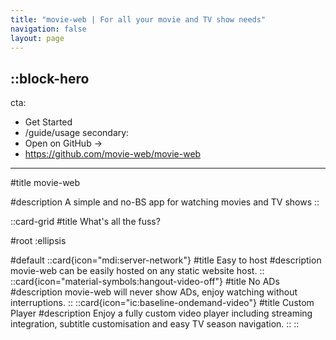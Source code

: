 ```yaml
---
title: "movie-web | For all your movie and TV show needs"
navigation: false
layout: page
---
```


::block-hero
---
cta:
  - Get Started
  - /guide/usage
secondary:
  - Open on GitHub →
  - https://github.com/movie-web/movie-web
---

#title
movie-web

#description
A simple and no-BS app for watching movies and TV shows
::

::card-grid
#title
What's all the fuss?

#root
:ellipsis

#default
  ::card{icon="mdi:server-network"} 
  #title
  Easy to host
  #description
  movie-web can be easily hosted on any static website host.
  ::
  ::card{icon="material-symbols:hangout-video-off"}
  #title
  No ADs
  #description
  movie-web will never show ADs, enjoy watching without interruptions.
  ::
  ::card{icon="ic:baseline-ondemand-video"}
  #title
  Custom Player
  #description
  Enjoy a fully custom video player including streaming integration, subtitle customisation and easy TV season navigation.
  ::
::
